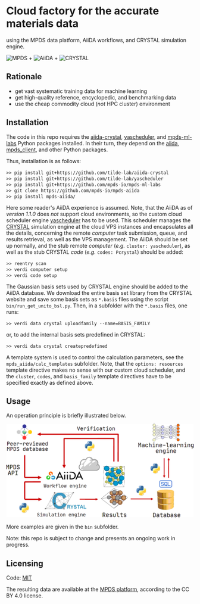 Cloud factory for the accurate materials data
==========

using the MPDS data platform, AiiDA workflows, and CRYSTAL simulation engine.

![MPDS](https://raw.githubusercontent.com/mpds-io/mpds-aiida/master/mpds.png "MPDS + AiiDA + CRYSTAL") + ![AiiDA](https://raw.githubusercontent.com/mpds-io/mpds-aiida/master/aiida.png "AiiDA + MPDS + CRYSTAL") + ![CRYSTAL](https://raw.githubusercontent.com/mpds-io/mpds-aiida/master/crystal.jpg "CRYSTAL + MPDS + AiiDA")


## Rationale

- get vast systematic training data for machine learning
- get high-quality reference, encyclopedic, and benchmarking data
- use the cheap commodity cloud (_not_ HPC cluster) environment


## Installation

The code in this repo requires the [aiida-crystal](https://github.com/tilde-lab/aiida-crystal), [yascheduler](https://github.com/tilde-lab/yascheduler), and [mpds-ml-labs](https://github.com/mpds-io/mpds-ml-labs) Python packages installed. In their turn, they depend on the [aiida](https://github.com/aiidateam/aiida-core), [mpds_client](https://github.com/mpds-io/mpds_client), and other Python packages.

Thus, installation is as follows:

```shell
>> pip install git+https://github.com/tilde-lab/aiida-crystal
>> pip install git+https://github.com/tilde-lab/yascheduler
>> pip install git+https://github.com/mpds-io/mpds-ml-labs
>> git clone https://github.com/mpds-io/mpds-aiida
>> pip install mpds-aiida/
```

Here some reader's AiiDA experience is assumed. Note, that the AiiDA as of *version 1.1.0* does _not_ support cloud environments, so the custom cloud scheduler engine [yascheduler](https://github.com/tilde-lab/yascheduler) has to be used. This scheduler manages the [CRYSTAL](http://www.crystal.unito.it) simulation engine at the cloud VPS instances and encapsulates all the details, concerning the remote *computer* task submission, queue, and results retrieval, as well as the VPS management. The AiiDA should be set up normally, and the stub remote *computer* (_e.g._ `cluster: yascheduler`), as well as the stub CRYSTAL *code* (_e.g._ `codes: Pcrystal`) should be added:

```shell
>> reentry scan
>> verdi computer setup
>> verdi code setup
```

The Gaussian basis sets used by CRYSTAL engine should be added to the AiiDA database. We download the entire basis set library from the CRYSTAL website and save some basis sets as `*.basis` files using the script `bin/run_get_unito_bsl.py`. Then, in a subfolder with the `*.basis` files, one runs:

```shell
>> verdi data crystal uploadfamily --name=BASIS_FAMILY
```

or, to add the internal basis sets predefined in CRYSTAL:

```shell
>> verdi data crystal createpredefined
```

A template system is used to control the calculation parameters, see the `mpds_aiida/calc_templates` subfolder. Note, that the `options: resources` template directive makes no sense with our custom cloud scheduler, and the `cluster`, `codes`, and `basis_family` template directives have to be specified exactly as defined above.


## Usage

An operation principle is briefly illustrated below.

![General workflow](https://raw.githubusercontent.com/mpds-io/mpds-aiida/master/workflow.png "General workflow")

More examples are given in the `bin` subfolder.

Note: this repo is subject to change and presents an ongoing work in progress.


## Licensing

Code: [MIT](https://en.wikipedia.org/wiki/MIT_License)

The resulting data are available at the [MPDS platform](https://mpds.io/search/ab%20initio%20calculations), according to the CC BY 4.0 license.